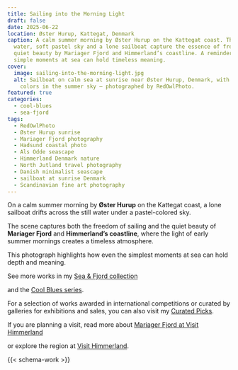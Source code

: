 ```yaml
---
title: Sailing into the Morning Light
draft: false
date: 2025-06-22
location: Øster Hurup, Kattegat, Denmark
caption: A calm summer morning by Øster Hurup on the Kattegat coast. The still
  water, soft pastel sky and a lone sailboat capture the essence of freedom and
  quiet beauty by Mariager Fjord and Himmerland’s coastline. A reminder of how
  simple moments at sea can hold timeless meaning.
cover:
  image: sailing-into-the-morning-light.jpg
  alt: Sailboat on calm sea at sunrise near Øster Hurup, Denmark, with pastel
    colors in the summer sky – photographed by RedOwlPhoto.
featured: true
categories:
  - cool-blues
  - sea-fjord
tags:
  - RedOwlPhoto
  - Øster Hurup sunrise
  - Mariager Fjord photography
  - Hadsund coastal photo
  - Als Odde seascape
  - Himmerland Denmark nature
  - North Jutland travel photography
  - Danish minimalist seascape
  - sailboat at sunrise Denmark
  - Scandinavian fine art photography
---
```

On a calm summer morning by **Øster Hurup** on the Kattegat coast, a lone sailboat drifts across the still water under a pastel-colored sky.

The scene captures both the freedom of sailing and the quiet beauty of **Mariager Fjord** and **Himmerland’s coastline**, where the light of early summer mornings creates a timeless atmosphere.

This photograph highlights how even the simplest moments at sea can hold depth and meaning.

See more works in my [Sea & Fjord collection](https://redowlphoto.dk/categories/sea-fjord/?utm_source=chatgpt.com)

and the [Cool Blues series](https://redowlphoto.dk/categories/cool-blues/?utm_source=chatgpt.com).

For a selection of works awarded in international competitions or curated by galleries for exhibitions and sales, you can also visit my [Curated Picks](https://redowlphoto.dk/categories/curated-picks/?utm_source=chatgpt.com).

If you are planning a visit, read more about [Mariager Fjord at Visit Himmerland](https://www.visithimmerland.dk/himmerland/planlaeg-din-tur/mariager-fjord-gdk1098491?utm_source=chatgpt.com)

or explore the region at [Visit Himmerland](https://www.visithimmerland.dk?utm_source=chatgpt.com).

<!--more-->

{{< schema-work >}}
